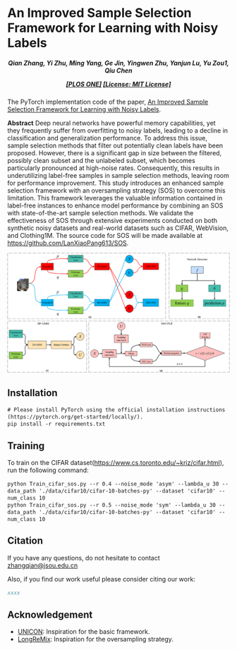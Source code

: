 # An Improved Sample Selection Framework for Learning with Noisy Labels

<h5 align="center">

*Qian Zhang, Yi Zhu, Ming Yang, Ge Jin, Yingwen Zhu, Yanjun Lu, Yu Zou1, Qiu Chen*

[[PLOS ONE]](https://doi.org/10.1371/journal.pone.0309841)
[[License: MIT License]](https://github.com/LanXiaoPang613/SOS/blob/main/LICENSE)

</h5>

The PyTorch implementation code of the paper, [An Improved Sample Selection Framework for Learning with Noisy Labels](https://doi.org/10.1371/journal.pone.0309841).

**Abstract**
Deep neural networks have powerful memory capabilities, yet they frequently suffer from overfitting to noisy labels, leading to a decline in classification and generalization performance. To address this issue, sample selection methods that filter out potentially clean labels have been proposed. However, there is a significant gap in size between the filtered, possibly clean subset and the unlabeled subset, which becomes particularly pronounced at high-noise rates. Consequently, this results in underutilizing label-free samples in sample selection methods, leaving room for performance improvement. This study introduces an enhanced sample selection framework with an oversampling strategy (SOS) to overcome this limitation. This framework leverages the valuable information contained in label-free instances to enhance model performance by combining an SOS with state-of-the-art sample selection methods. We validate the effectiveness of SOS through extensive experiments conducted on both synthetic noisy datasets and real-world datasets such as CIFAR, WebVision, and Clothing1M. The source code for SOS will be made available at https://github.com/LanXiaoPang613/SOS.

![SOS Framework](./framework.tif)

[//]: # (<img src="./framework.tiff" alt="SOS Framework" style="margin-left: 10px; margin-right: 50px;"/>)

## Installation

```shell
# Please install PyTorch using the official installation instructions (https://pytorch.org/get-started/locally/).
pip install -r requirements.txt
```

## Training

To train on the CIFAR dataset(https://www.cs.toronto.edu/~kriz/cifar.html), run the following command:

```shell
python Train_cifar_sos.py --r 0.4 --noise_mode 'asym' --lambda_u 30 --data_path './data/cifar10/cifar-10-batches-py' --dataset 'cifar10' --num_class 10
python Train_cifar_sos.py --r 0.5 --noise_mode 'sym' --lambda_u 30 --data_path './data/cifar10/cifar-10-batches-py' --dataset 'cifar10' --num_class 10
```


## Citation

If you have any questions, do not hesitate to contact zhangqian@jsou.edu.cn

Also, if you find our work useful please consider citing our work:

```bibtex
xxxx
```

## Acknowledgement

* [UNICON](https://github.com/nazmul-karim170/UNICON-Noisy-Label): Inspiration for the basic framework.
* [LongReMix](https://github.com/filipe-research/LongReMix): Inspiration for the oversampling strategy.
